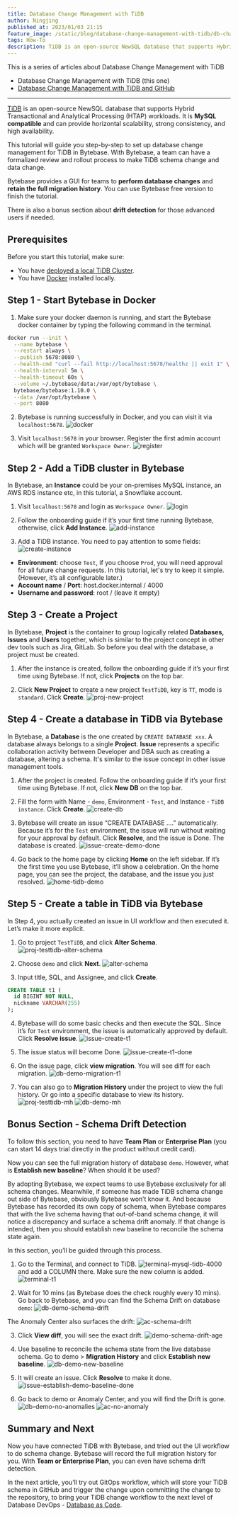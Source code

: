 ```yaml
---
title: Database Change Management with TiDB
author: Ningjing
published_at: 2023/01/03 21:15
feature_image: /static/blog/database-change-management-with-tidb/db-change-tidb.webp
tags: How-To
description: TiDB is an open-source NewSQL database that supports Hybrid Transactional and Analytical Processing workloads. This tutorial will guide you step-by-step to set up database change management for TiDB in Bytebase.
---
```


This is a series of articles about Database Change Management with TiDB

- Database Change Management with TiDB (this one)
- [Database Change Management with TiDB and GitHub](/blog/database-change-management-with-tidb-and-github)

---

[TiDB](https://www.pingcap.com/tidb/) is an open-source NewSQL database that supports Hybrid Transactional and Analytical Processing (HTAP) workloads. It is **MySQL compatible** and can provide horizontal scalability, strong consistency, and high availability.

This tutorial will guide you step-by-step to set up database change management for TiDB in Bytebase. With Bytebase, a team can have a formalized review and rollout process to make TiDB schema change and data change.

Bytebase provides a GUI for teams to **perform database changes** and **retain the full migration history**. You can use Bytebase free version to finish the tutorial.

There is also a bonus section about **drift detection** for those advanced users if needed.

## Prerequisites

Before you start this tutorial, make sure:

- You have [deployed a local TiDB Cluster](https://docs.pingcap.com/tidb/stable/quick-start-with-tidb).
- You have [Docker](https://www.docker.com/) installed locally.

## Step 1 - Start Bytebase in Docker

1. Make sure your docker daemon is running, and start the Bytebase docker container by typing the following command in the terminal.

````bash
docker run --init \
  --name bytebase \
  --restart always \
  --publish 5678:8080 \
  --health-cmd "curl --fail http://localhost:5678/healthz || exit 1" \
  --health-interval 5m \
  --health-timeout 60s \
  --volume ~/.bytebase/data:/var/opt/bytebase \
  bytebase/bytebase:1.10.0 \
  --data /var/opt/bytebase \
  --port 8080
````

2. Bytebase is running successfully in Docker, and you can visit it via `localhost:5678`.
![docker](/static/blog/database-change-management-with-tidb/docker.webp)

3. Visit `localhost:5678` in your browser. Register the first admin account which will be granted `Workspace Owner`.
![register](/static/blog/database-change-management-with-tidb/register.webp)

## Step 2 - Add a TiDB cluster in Bytebase
In Bytebase, ​​an **Instance** could be your on-premises MySQL instance, an AWS RDS instance etc, in this tutorial, a Snowflake account.

1. Visit `localhost:5678` and login as `Workspace Owner`.
![login](/static/blog/database-change-management-with-tidb/login.webp)

2. Follow the onboarding guide if it’s your first time running Bytebase, otherwise, click **Add Instance**.
![add-instance](/static/blog/database-change-management-with-tidb/add-instance.webp)

3. Add a TiDB instance. You need to pay attention to some fields:
![create-instance](/static/blog/database-change-management-with-tidb/create-instance.webp)
- **Environment**: choose `Test`, if you choose `Prod`, you will need approval for all future change requests. In this tutorial, let's try to keep it simple. (However, it’s all configurable later.)
- **Account name** / **Port**: host.docker.internal / 4000
- **Username and password**: root / (leave it empty)

## Step 3 - Create a Project

In Bytebase, **Project** is the container to group logically related **Databases, Issues** and **Users** together, which is similar to the project concept in other dev tools such as Jira, GitLab. So before you deal with the database, a project must be created.

1. After the instance is created, follow the onboarding guide if it’s your first time using Bytebase. If not, click **Projects** on the top bar.

2. Click **New Project** to create a new project `TestTiDB`, key is `TT`, mode is `standard`. Click **Create**.
![proj-new-project](/static/blog/database-change-management-with-tidb/proj-new-proj.webp)

## Step 4 - Create a database in TiDB via Bytebase

In Bytebase, a **Database** is the one created by `CREATE DATABASE xxx`. A database always belongs to a single **Project**. **Issue** represents a specific collaboration activity between Developer and DBA such as creating a database, altering a schema. It's similar to the issue concept in other issue management tools.

1. After the project is created. Follow the onboarding guide if it’s your first time using Bytebase. If not, click **New DB** on the top bar.

2. Fill the form with Name - `demo`, Environment - `Test`, and Instance - `TiDB instance`. Click **Create**.
![create-db](/static/blog/database-change-management-with-tidb/create-db.webp)

3. Bytebase will create an issue “CREATE DATABASE ….” automatically. Because it’s for the `Test` environment, the issue will run without waiting for your approval by default. Click **Resolve**, and the issue is Done. The database is created.
![issue-create-demo-done](/static/blog/database-change-management-with-tidb/issue-create-demo-done.webp)

4. Go back to the home page by clicking **Home** on the left sidebar. If it’s the first time you use Bytebase, it’ll show a celebration. On the home page, you can see the project, the database, and the issue you just resolved.
![home-tidb-demo](/static/blog/database-change-management-with-tidb/home-tidb-demo.webp)

## Step 5 - Create a table in TiDB via Bytebase

In Step 4, you actually created an issue in UI workflow and then executed it. Let’s make it more explicit.

1. Go to project `TestTiDB`, and click **Alter Schema**.
![proj-testtidb-alter-schema](/static/blog/database-change-management-with-tidb/proj-testtidb-alter-schema.webp)

2. Choose `demo` and click **Next**.
![alter-schema](/static/blog/database-change-management-with-tidb/alter-schema.webp)

3. Input title, SQL, and Assignee, and click **Create**.
````sql
CREATE TABLE t1 (
  id BIGINT NOT NULL, 
  nickname VARCHAR(255)
);
````
4. Bytebase will do some basic checks and then execute the SQL. Since it’s for `Test` environment, the issue is automatically approved by default. Click **Resolve issue**.
![issue-create-t1](/static/blog/database-change-management-with-tidb/issue-create-t1.webp)

5. The issue status will become Done.
![issue-create-t1-done](/static/blog/database-change-management-with-tidb/issue-create-t1-done.webp)

6. On the issue page, click **view migration**. You will see diff for each migration.
![db-demo-migration-t1](/static/blog/database-change-management-with-tidb/db-demo-migration-t1.webp)

7. You can also go to **Migration History** under the project to view the full history. Or go into a specific database to view its history.
![proj-testtidb-mh](/static/blog/database-change-management-with-tidb/proj-testtidb-mh.webp)
![db-demo-mh](/static/blog/database-change-management-with-tidb/db-demo-mh.webp)

## Bonus Section - Schema Drift Detection

To follow this section, you need to have **Team Plan** or **Enterprise Plan** (you can start 14 days trial directly in the product without credit card).

Now you can see the full migration history of database `demo`. However, what is **Establish new baseline**? When should it be used?

By adopting Bytebase, we expect teams to use Bytebase exclusively for all schema changes. Meanwhile, if someone has made TiDB schema change out side of Bytebase, obviously Bytebase won’t know it. And because Bytebase has recorded its own copy of schema, when Bytebase compares that with the live schema having that out-of-band schema change, it will notice a discrepancy and surface a schema drift anomaly. If that change is intended, then you should establish new baseline to reconcile the schema state again.  

In this section, you’ll be guided through this process.

1. Go to the Terminal, and connect to TiDB.
![terminal-mysql-tidb-4000](/static/blog/database-change-management-with-tidb/terminal-mysql-tidb-4000.webp)
and add a COLUMN there. Make sure the new column is added.
![terminal-t1](/static/blog/database-change-management-with-tidb/terminal-t1.webp)

2. Wait for 10 mins (as Bytebase does the check roughly every 10 mins). Go back to Bytebase, and you can find the Schema Drift on database `demo`:
![db-demo-schema-drift](/static/blog/database-change-management-with-tidb/db-demo-schema-drift.webp)

The Anomaly Center also surfaces the drift:
![ac-schema-drift](/static/blog/database-change-management-with-tidb/ac-schema-drift.webp)

3. Click **View diff**, you will see the exact drift.
![demo-schema-drift-age](/static/blog/database-change-management-with-tidb/demo-schema-drift-age.webp)

4. Use baseline to reconcile the schema state from the live database schema. Go to demo > **Migration History** and click **Establish new baseline**.
![db-demo-new-baseline](/static/blog/database-change-management-with-tidb/db-demo-new-baseline.webp)

5. It will create an issue. Click **Resolve** to make it done.
![issue-establish-demo-baseline-done](/static/blog/database-change-management-with-tidb/issue-establish-demo-baseline-done.webp)

6. Go back to demo or Anomaly Center, and you will find the Drift is gone.
![db-demo-no-anomalies](/static/blog/database-change-management-with-tidb/db-demo-no-anomalies.webp)
![ac-no-anomaly](/static/blog/database-change-management-with-tidb/ac-no-anomaly.webp)

## Summary and Next

Now you have connected TiDB with Bytebase, and tried out the UI workflow to do schema change. Bytebase will record the full migration history for you. With **Team or Enterprise Plan**, you can even have schema drift detection.

In the next article, you’ll try out GitOps workflow, which will store your TiDB schema in GitHub and trigger the change upon committing the change to the repository, to bring your TiDB change workflow to the next level of Database DevOps - [Database as Code](/blog/database-as-code).
